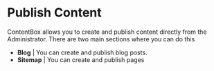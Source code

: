 # Publish Content

ContentBox allows you to create and publish content directly from the Administrator. There are two main sections where you can do this

* **Blog** | You can create and publish blog posts.
* **Sitemap** | You can create and publish pages
